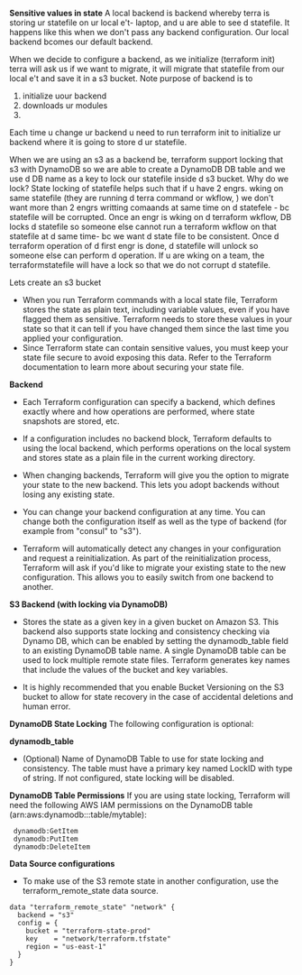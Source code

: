**Sensitive values in state**
A local backend is backend whereby terra is storing ur statefile on ur local e't- laptop, and u are able to see d statefile.
It happens like this when we don't pass any backend configuration. Our local backend bcomes our default backend.

When we decide to configure a backend, as we initialize (terraform init) terra will ask us if we want to migrate, it will migrate
that statefile from our local e't and save it in a s3 bucket.
Note purpose of backend is to 
1) initialize uour backend
2) downloads ur modules
3) 
Each time u change ur backend u need to run terraform init to initialize ur backend where it is going to store d ur statefile.

When we are using an s3 as a backend be, terraform support locking that s3 with DynamoDB
so we are able to create a DynamoDB DB table and we use d DB name as a key to lock our statefile inside d s3 bucket.
Why do we lock?
State locking of statefile helps such that if u have 2 engrs. wking on same statefile (they are running d terra command or wkflow, )
we don't want more than 2 engrs writting comaands at same time on d statefele - bc statefile will be corrupted. 
Once an engr is wking on d terraform wkflow, DB locks d statefile so someone else cannot run a terraform wkflow on that statefile at
d same time- bc we want d state file to be consistent.
Once d terraform operation of d first engr is done, d statefile will unlock so someone else can perform d operation.
If u are wking on a team, the terraformstatefile will have a lock so that we do not corrupt d statefile.

Lets create an s3 bucket











- When you run Terraform commands with a local state file, Terraform stores the state as plain text, including variable values, even if you have flagged them as sensitive. Terraform needs to store these values in your state so that it can tell if you have changed them since the last time you applied your configuration.
- Since Terraform state can contain sensitive values, you must keep your state file secure to avoid exposing this data. Refer to the Terraform documentation to learn more about securing your state file.

**Backend**
- Each Terraform configuration can specify a backend, which defines exactly where and how operations are performed, where state snapshots are stored, etc.

- If a configuration includes no backend block, Terraform defaults to using the local backend, which performs operations on the local system and stores state as a plain file in the current working directory.

- When changing backends, Terraform will give you the option to migrate your state to the new backend. This lets you adopt backends without losing any existing state.

- You can change your backend configuration at any time. You can change both the configuration itself as well as the type of backend (for example from "consul" to "s3").

- Terraform will automatically detect any changes in your configuration and request a reinitialization. As part of the reinitialization process, Terraform will ask if you'd like to migrate your existing state to the new configuration. This allows you to easily switch from one backend to another.

**S3 Backend (with locking via DynamoDB)**
- Stores the state as a given key in a given bucket on Amazon S3. This backend also supports state locking and consistency checking via Dynamo DB, which can be enabled by setting the dynamodb_table field to an existing DynamoDB table name. A single DynamoDB table can be used to lock multiple remote state files. Terraform generates key names that include the values of the bucket and key variables.

- It is highly recommended that you enable Bucket Versioning on the S3 bucket to allow for state recovery in the case of accidental deletions and human error.

**DynamoDB State Locking**
The following configuration is optional:

**dynamodb_table**
- (Optional) Name of DynamoDB Table to use for state locking and consistency. The table must have a primary key named LockID with type of string. If not configured, state locking will be disabled.

**DynamoDB Table Permissions**
If you are using state locking, Terraform will need the following AWS IAM permissions on the DynamoDB table (arn:aws:dynamodb:::table/mytable):

     dynamodb:GetItem
     dynamodb:PutItem
     dynamodb:DeleteItem

**Data Source configurations**
- To make use of the S3 remote state in another configuration, use the terraform_remote_state data source.

```
data "terraform_remote_state" "network" {
  backend = "s3"
  config = {
    bucket = "terraform-state-prod"
    key    = "network/terraform.tfstate"
    region = "us-east-1"
  }
}
```
